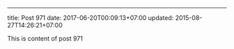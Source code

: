 ---
title: Post 971
date: 2017-06-20T00:09:13+07:00
updated: 2015-08-27T14:26:21+07:00

This is content of post 971